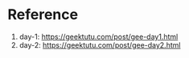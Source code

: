 # Reference

1. day-1: https://geektutu.com/post/gee-day1.html
2. day-2: https://geektutu.com/post/gee-day2.html
